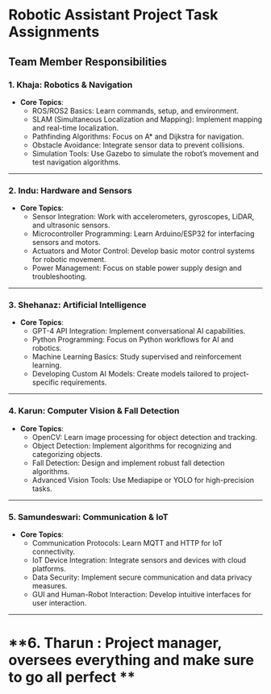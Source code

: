 # **Robotic Assistant Project Task Assignments**

## **Team Member Responsibilities**

### **1. Khaja: Robotics & Navigation**
- **Core Topics**:  
  - ROS/ROS2 Basics: Learn commands, setup, and environment.  
  - SLAM (Simultaneous Localization and Mapping): Implement mapping and real-time localization.  
  - Pathfinding Algorithms: Focus on A* and Dijkstra for navigation.  
  - Obstacle Avoidance: Integrate sensor data to prevent collisions.  
  - Simulation Tools: Use Gazebo to simulate the robot’s movement and test navigation algorithms.  

---

### **2. Indu: Hardware and Sensors**
- **Core Topics**:  
  - Sensor Integration: Work with accelerometers, gyroscopes, LiDAR, and ultrasonic sensors.  
  - Microcontroller Programming: Learn Arduino/ESP32 for interfacing sensors and motors.  
  - Actuators and Motor Control: Develop basic motor control systems for robotic movement.  
  - Power Management: Focus on stable power supply design and troubleshooting.  

---

### **3. Shehanaz: Artificial Intelligence**
- **Core Topics**:  
  - GPT-4 API Integration: Implement conversational AI capabilities.  
  - Python Programming: Focus on Python workflows for AI and robotics.  
  - Machine Learning Basics: Study supervised and reinforcement learning.  
  - Developing Custom AI Models: Create models tailored to project-specific requirements.  

---

### **4. Karun: Computer Vision & Fall Detection**
- **Core Topics**:  
  - OpenCV: Learn image processing for object detection and tracking.  
  - Object Detection: Implement algorithms for recognizing and categorizing objects.  
  - Fall Detection: Design and implement robust fall detection algorithms.  
  - Advanced Vision Tools: Use Mediapipe or YOLO for high-precision tasks.  

---

### **5. Samundeswari: Communication & IoT**
- **Core Topics**:  
  - Communication Protocols: Learn MQTT and HTTP for IoT connectivity.  
  - IoT Device Integration: Integrate sensors and devices with cloud platforms.  
  - Data Security: Implement secure communication and data privacy measures.  
  - GUI and Human-Robot Interaction: Develop intuitive interfaces for user interaction.  

---
# **6. Tharun : Project manager, oversees everything and make sure to go all perfect **


